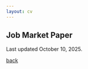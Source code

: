 ```yaml
---
layout: cv
---
```


## Job Market Paper

Last updated October 10, 2025.
 
<object data="./assets/Marcheva_Draft_Oct10.pdf" width="800" height="1000" type='application/pdf'></object>

[back](./)
